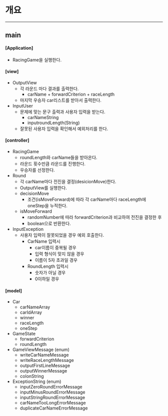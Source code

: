 # 개요

---
## main
#### [Application]
  - RacingGame을 실행한다.
#### [view]
  - OutputView
    - 각 라운드 마다 결과를 출력한다.
      - carName + forwardCriterion + raceLength
    - 마지막 우승자 car리스트를 받아서 출력한다.
  - InputUser
    - 문제에 맞는 문구 출력과 사용자 입력을 받는다.
      - carNameString
      - inputroundLength(String)
    - 잘못된 사용자 입력을 확인해서 예외처리를 한다.
#### [controller]
  - RacingGame
    - roundLength와 carName들을 받아온다.
    - 라운드 횟수만큼 라운드를 진행한다.
    - 우승자를 선정한다.
  - Round
    - 각 carName마다 전진을 결정(desicionMove)한다.
    - OutputView를 실행한다.
    - decisionMove
      - 조건(isMoveForward)에 따라 각 carName마다 raceLength에 oneStep을 누적한다.
    - isMoveForward
      - randomNumber에 따라 forwardCriterion과 비교하여 전진을 결정한 후
      - boolean으로 반환한다.
  - InputException
    - 사용자 입력이 잘못되었을 경우 예외 호출한다.
      - CarName 입력시
        - car이름이 중복될 경우
        - 입력 형식이 맞지 않을 경우
        - 이름이 5자 초과일 경우
      - RoundLength 입력시
        - 숫자가 아닐 경우
        - 0이하일 경우
#### [model]
  - Car
    - carNameArray
    - carIdArray
    - winner
    - raceLength
    - oneStep
  - GameState
    - forwardCriterion
    - roundLength
  - GameViewMessage (enum)
    - writeCarNameMessage
    - writeRaceLengthMessage
    - outputFirstLineMessage
    - outputWinnerMessage
    - colonString
  - ExceptionString (enum)
    - inputZeroRoundErrorMessage
    - inputMinusRoundErrorMessage
    - inputStringRoundErrorMessage
    - carNameTooLongErrorMessage
    - duplicateCarNameErrorMessage